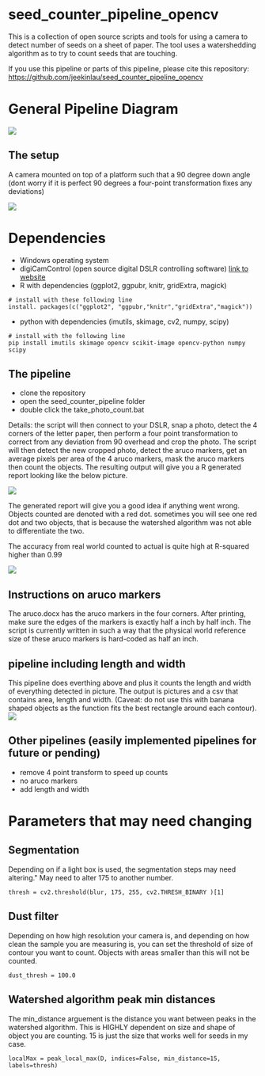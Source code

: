 # seed_counter_pipeline_opencv
This is a collection of open source scripts and tools for using a camera to detect number of seeds on a sheet of paper. The tool uses a watershedding algorithm as to try to count seeds that are touching. 


If you use this pipeline or parts of this pipeline, please cite this repository: https://github.com/jeekinlau/seed_counter_pipeline_opencv 


# General Pipeline Diagram
![](resources/pipeline.png)

## The setup
A camera mounted on top of a platform such that a 90 degree down angle (dont worry if it is perfect 90 degrees a four-point transformation fixes any deviations)


![](resources/IMG_2881.jpg)


# Dependencies
- Windows operating system
- digiCamControl (open source digital DSLR controlling software) [link to website](https://digicamcontrol.com/)
- R with dependencies (ggplot2, ggpubr, knitr, gridExtra, magick)
```
# install with these following line
install. packages(c("ggplot2", "ggpubr,"knitr","gridExtra","magick"))
```
- python with dependencies (imutils, skimage, cv2, numpy, scipy)
```
# install with the following line
pip install imutils skimage opencv scikit-image opencv-python numpy scipy
```

## The pipeline
- clone the repository
- open the seed_counter_pipeline folder
- double click the take_photo_count.bat

Details: the script will then connect to your DSLR, snap a photo, detect the 4 corners of the letter paper, then perform a four point transformation to correct from any deviation from 90 overhead and crop the photo. The script will then detect the new cropped photo, detect the aruco markers, get an average pixels per area of the 4 aruco markers, mask the aruco markers then count the objects. The resulting output will give you a R generated report looking like the below picture.

![](resources/Rplot.jpeg)

The generated report will give you a good idea if anything went wrong. Objects counted are denoted with a red dot. sometimes you will see one red dot and two objects, that is because the watershed algorithm was not able to differentiate the two.

The accuracy from real world counted to actual is quite high at R-squared higher than 0.99

![](resources/accuracy.jpg)

## Instructions on aruco markers
The aruco.docx has the aruco markers in the four corners. After printing, make sure the edges of the markers is exactly half a inch by half inch. The script is currently written in such a way that the physical world reference size of these aruco markers is hard-coded as half an inch. 


## pipeline including length and width
This pipeline does everthing above and plus it counts the length and width of everything detected in picture. The output is pictures and a csv that contains area, length and width. (Caveat: do not use this with banana shaped objects as the function fits the best rectangle around each contour).
![](resources/contours.jpg)




## Other pipelines (easily implemented pipelines for future or pending)
 - remove 4 point transform to speed up counts
 - no aruco markers
 - add length and width





 # Parameters that may need changing
## Segmentation 
Depending on if a light box is used, the segmentation steps may need altering." May need to alter 175 to another number.
```
thresh = cv2.threshold(blur, 175, 255, cv2.THRESH_BINARY )[1]
```

## Dust filter
Depending on how high resolution your camera is, and depending on how clean the sample you are measuring is, you can set the threshold of size of contour you want to count. Objects with areas smaller than this will not be counted.

```
dust_thresh = 100.0
```
## Watershed algorithm peak min distances
The min_distance arguement is the distance you want between peaks in the watershed algorithm. This is HIGHLY dependent on size and shape of object you are counting. 15 is just the size that works well for seeds in my case.
```
localMax = peak_local_max(D, indices=False, min_distance=15, labels=thresh)
```


